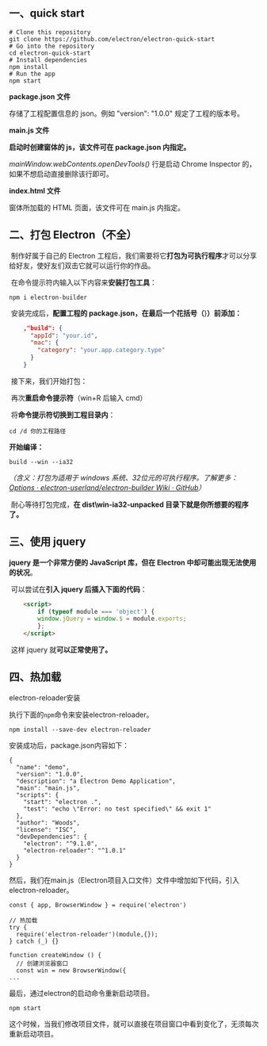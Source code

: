 ## 一、quick start

```
# Clone this repository
git clone https://github.com/electron/electron-quick-start
# Go into the repository
cd electron-quick-start
# Install dependencies
npm install
# Run the app
npm start
```

**package.json 文件**

存储了工程配置信息的 json。例如 "version": "1.0.0" 规定了工程的版本号。

**main.js 文件**

**启动时创建窗体的 js，该文件可在 package.json 内指定。**

*mainWindow.webContents.openDevTools()* 行是启动 Chrome Inspector 的，如果不想启动直接删除该行即可。

 **index.html 文件**     

 窗体所加载的 HTML 页面，该文件可在 main.js 内指定。



## 二、打包 Electron（不全）

​    制作好属于自己的 Electron 工程后，我们需要将它**打包为可执行程序**才可以分享给好友，使好友们双击它就可以运行你的作品。

​    在命令提示符内输入以下内容来**安装打包工具**：

```text
npm i electron-builder
```

​    安装完成后，**配置工程的 package.json，在最后一个花括号（**}**）前添加：**

```json
    ,"build": {
      "appId": "your.id",
      "mac": {
        "category": "your.app.category.type"
      }
    }
```

​    接下来，我们开始打包：

​    再次**重启命令提示符**（win+R 后输入 cmd）

​    将**命令提示符切换到工程目录内**：

```text
cd /d 你的工程路径
```

**开始编译：**

```text
build --win --ia32
```

 *（含义：打包为适用于 windows 系统、32位元的可执行程序。了解更多：[Options · electron-userland/electron-builder Wiki · GitHub](http://link.zhihu.com/?target=https%3A//github.com/electron-userland/electron-builder/wiki/Options)）*

​    耐心等待打包完成，**在 dist\win-ia32-unpacked 目录下就是你所想要的程序了。**

## 三、使用 jquery

**jquery 是一个非常方便的 JavaScript 库，但在 Electron 中却可能出现无法使用的状况**。

​    可以尝试在**引入 jquery 后插入下面的代码**：

```html
    <script>
        if (typeof module === 'object') {
        window.jQuery = window.$ = module.exports;
        };
    </script>
```

​    这样 jquery 就**可以正常使用了。**

## 四、热加载

electron-reloader安装

执行下面的`npm`命令来安装electron-reloader。

```
npm install --save-dev electron-reloader
```

安装成功后，package.json内容如下：

```
{
  "name": "demo",
  "version": "1.0.0",
  "description": "a Electron Demo Application",
  "main": "main.js",
  "scripts": {
    "start": "electron .",
    "test": "echo \"Error: no test specified\" && exit 1"
  },
  "author": "Woods",
  "license": "ISC",
  "devDependencies": {
    "electron": "^9.1.0",
    "electron-reloader": "^1.0.1"
  }
}
```

然后，我们在main.js（Electron项目入口文件）文件中增加如下代码，引入electron-reloader。

```
const { app, BrowserWindow } = require('electron')

// 热加载
try {
  require('electron-reloader')(module,{});
} catch (_) {}

function createWindow () {   
  // 创建浏览器窗口
  const win = new BrowserWindow({
...
```

最后，通过electron的启动命令重新启动项目。

```
npm start
```

这个时候，当我们修改项目文件，就可以直接在项目窗口中看到变化了，无须每次重新启动项目。